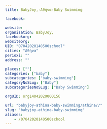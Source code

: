 ```yaml
---
title: BabyJoy,-Αθήνα-Baby Swimming

facebook:

website:
organisation: BabyJoy,
facebookorg:
websiteorg:
UID: "07042020140500school"
cities: "Αθήνα"
perioxi: ""
address: ""

places: [""]
categories: ["baby"]
subcategories: ["baby-swimming"]
categoryNoSLug: ["Baby"]
subcategoriesNoSLug: ["Baby Swimming"]

orgUID: org14042020000156

url: "babyjoy-athina-baby-swimming/athina//"
slug: "babyjoy-athina-baby-swimming"
aliases:
    - /07042020140500school
---
```





